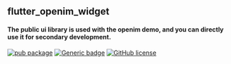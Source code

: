 ## flutter_openim_widget

#### The public ui library is used with the openim demo, and you can directly use it for secondary development.

[![pub package](https://img.shields.io/pub/v/flutter_openim_widget.svg)](https://pub.flutter-io.cn/packages/flutter_openim_widget)
[![Generic badge](https://img.shields.io/badge/platform-android%20|%20ios%20-blue.svg)](https://pub.dev/packages/flutter_openim_widget)
[![GitHub license](https://img.shields.io/github/license/hrxiang/flutter_openim_widget)](https://github.com/hrxiang/flutter_openim_widget/blob/master/LICENSE)

